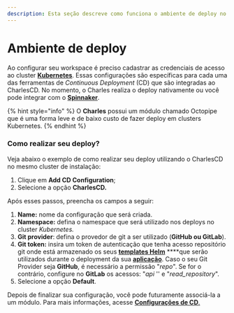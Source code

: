 ```yaml
---
description: Esta seção descreve como funciona o ambiente de deploy no Charles.
---
```


# Ambiente de deploy

Ao configurar seu workspace é preciso cadastrar as credenciais de acesso ao cluster [**Kubernetes**](https://kubernetes.io/). Essas configurações são específicas para cada uma das ferramentas de _Continuous Deployment_ \(CD\) que são integradas ao CharlesCD. No momento, o Charles realiza o deploy nativamente ou você pode integrar com o [**Spinnaker**](https://www.spinnaker.io/). 

{% hint style="info" %}
O **Charles** possui um módulo chamado Octopipe que é uma forma leve e de baixo custo de fazer deploy em clusters Kubernetes.
{% endhint %}

### Como realizar seu deploy?

Veja abaixo o exemplo de como realizar seu deploy utilizando o CharlesCD no mesmo cluster de instalação:

1. Clique em **Add CD Configuration**;
2. Selecione a opção **CharlesCD.**

Após esses passos, preencha os campos a seguir:

1. **Name:** nome da configuração que será criada.
2. **Namespace:** defina o namespace que será utilizado nos deploys no cluster _Kubernetes._
3. **Git provider**: defina o provedor de git a ser utilizado \(**GitHub ou GitLab**\).
4. **Git token:** insira um token de autenticação que tenha acesso repositório git onde está armazenado os seus [**templates Helm**](../criando-seu-primeiro-modulo/configurando-o-chart-template.md) ****que serão utilizados durante o deployment da sua [**aplicação**](../criando-seu-primeiro-modulo/). Caso o seu Git Provider seja **GitHub**, é necessário a permissão "_repo_".  Se for o contrário, configure no **GitLab** os acessos: "_api_ '' e "_read\_repository_".
5. Selecione a opção **Default**.

Depois de finalizar sua configuração, você pode futuramente associá-la a um módulo. Para mais informações, acesse [**Configurações de CD**.](../../referencia/configuracao-cd.md)

